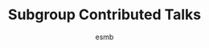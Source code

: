 ---
layout: group
author: esmb
day: "Wednesday"
group: "MS2"
subgroup: "POPD"
title:  "Subgroup Contributed Talks"
author1: "Annalisa Iuorio"
author2: "Lukas Eigentler"
author3: "Gabriel Maciel"
author4: "Nikunj Goel"
inst1: "University of Vienna"
inst2: "University of Dundee"
inst3: "ICTP - SAIFR & IFT - UNESP"
inst4: "University of Texas at Austin"
title1: "Modelling competitive interactions and plant-soil feedback in vegetation dynamics"
title2: "Spatial self-organisation enables species coexistence in a model for dryland vegetation patterns"
title3: "Spatial self-organization promotes coexistence between two species in nonlocal competition models"
title4: "Dispersal increases the resilience of tropical savanna and forest distribution"
abstract1: "Plant-soil feedback has been proved to play an important role in the formation of vegetation patterns for a single species.  In real-life, however, plants rarely grow in monoculture; hence multi-species scenarios are more realistic. In these cases, additional effects between different species - such as competition and interaction - must be considered. Moreover, plant-soil feedback is recognised as a causal mechanism for plant-species coexistence. Using a mathematical model consisting of four PDEs, we investigate mechanisms of inter- and intra-specific plant-soil feedback on the coexistence of two competing plant species. In particular, the model takes into account both negative and positive feedback influencing the growth of the same and the other plant species. Both the coexistence of the plant species and the dominance of a particular plant species are examined with respect to all model parameters. Analytical and numerical results reveal the emergence of spatio-temporal patterns." 
abstract2: "Vegetation patterns are a ubiquitous feature of drylands across the globe. Despite the competition for water, species coexistence of herbaceous and woody species is commonly observed. Thus, tree-grass coexistence in drylands provides an apparent contradiction to the principle of competitive exclusion.  In this talk, I propose that a pattern-inducing spatial self-organisation principle, caused by a positive feedback between local vegetation growth and water redistribution towards dense biomass patches, can also act as a coexistence mechanism for plant species in water-limited ecosystems. To this end, I present a bifurcation analysis of an ecohydrological PDE model for two plant species interacting with a sole limiting resource, based on the Klausmeier reaction-advection-diffusion system for vegetation patterns. Patterned solutions occur as periodic travelling waves and thus theory on limit cycles in dynamical systems can be utilised in the analysis. Firstly, a stability analysis of the system's single-species patterns, performed through a calculation of their essential spectra, provides an insight into the onset of coexistence states. I show that coexistence solution branches bifurcate off single-species solution branches as the single-species states lose their stability to the introduction of a second species. Secondly, I present a comprehensive existence and stability analysis to establish key conditions, including a balance between the species' local competitive abilities and their colonisation abilities, for species coexistence in the model. Finally, I show that the inclusion of intraspecific competition dynamics has a significant impact on the coexistence mechanism that significantly differs from results on classical, nonspatial competition models. (Joint work with Jonathan A. Sherratt)"
abstract3: "Nonlocal interactions are a remarkable feature of several ecological systems ranging from microorganisms and coral reefs to plants and animals. The potential of spatially extended interactions to generate patterns of space distribution in single populations has been extensively explored in the past few decades. In systems of two competing species, nonlocal interactions and the self-organization of populations can have critical dynamical effects but our understanding in these situations is still very limited. In this talk, I will present a kernel-based model for the dynamics of two species competition with nonlocal interactions. Inspired by different biological examples I will show that we can have two distinct scenarios that differ in how intra and interspecific interaction ranges are determined based on each species competition characteristics. In both scenarios we will see that pattern formation offers a coexistence mechanism where the inferior competitor takes advantage of low density locations in the superior competitor spatial distribution."
abstract4: "Global change may induce changes in savanna and forest distributions, but the dynamics of these changes remain unclear. Classical biome theory suggests that climate is predictive of biome distributions, such that shifts will be continuous and reversible. This view, however, cannot explain the overlap in the climatic ranges of tropical biomes, which some argue may result from fire-vegetation feedbacks, maintaining savanna and forest as bistable states. Under this view, biome shifts are argued to be discontinuous and irreversible. Mean-field bistable models, however, are also limited, as they cannot reproduce the spatial aggregation of biomes. Here we suggest that both models ignore spatial processes, such as dispersal, which may be important when savanna and forest abut. Using a combination of spatial mathematical models and remote sensing data, we examine the contributions of dispersal to determining biome distributions. We find that including dispersal in biome dynamics resolves both the limitations mentioned above of biome models. First, local dispersive spatial interactions, with an underlying precipitation gradient, can reproduce the spatial aggregation of biomes with a stable savanna-forest boundary. Second, the boundary is determined not only by the amount of precipitation but also by the geometrical shape of the precipitation contours. These geometrical effects arise from continental-scale source-sink dynamics, which reproduce the mismatch between biome and climate. Dynamically, the spatial model predicts that dispersal may increase the resilience of tropical biome in response to global change: the boundary continuously tracks climate, recovering following disturbances, unless the remnant biome patches are too small."
---